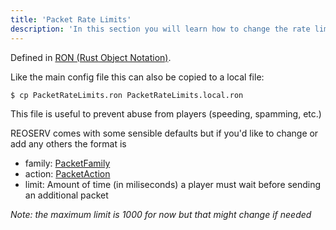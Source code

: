 ```yaml
---
title: 'Packet Rate Limits'
description: 'In this section you will learn how to change the rate limits for packets sent from players'
---
```


Defined in [RON (Rust Object Notation)](https://docs.rs/ron/latest/ron/).

Like the main config file this can also be copied to a local file:

```sh
$ cp PacketRateLimits.ron PacketRateLimits.local.ron
```

This file is useful to prevent abuse from players (speeding, spamming, etc.)

REOSERV comes with some sensible defaults but if you'd like to change or add any others the format is

- family: [PacketFamily](https://docs.rs/eolib/latest/eolib/protocol/net/enum.PacketFamily.html)
- action: [PacketAction](https://docs.rs/eolib/latest/eolib/protocol/net/enum.PacketAction.html)
- limit: Amount of time (in miliseconds) a player must wait before sending an additional packet

_Note: the maximum limit is 1000 for now but that might change if needed_

